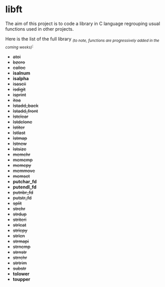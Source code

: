 # libft
The aim of this project is to code a library in C language regrouping usual functions used in other projects.

Here is the list of the full library _<sub>(to note, functions are progressively added in the coming weeks)</sub>_:
- ~~atoi~~
- ~~bzero~~
- ~~calloc~~
- **isalnum**
- **isalpha**
- ~~isascii~~
- ~~isdigit~~
- ~~isprint~~
- ~~itoa~~
- ~~lstadd_back~~
- ~~lstadd_front~~
- ~~lstclear~~
- ~~lstdelone~~
- ~~lstiter~~
- ~~lstlast~~
- ~~lstmap~~
- ~~lstnew~~
- ~~lstsize~~
- ~~memchr~~
- ~~memcmp~~
- ~~memcpy~~
- ~~memmove~~
- ~~memset~~
- **putchar_fd**
- **putendl_fd**
- ~~putnbr_fd~~
- ~~putstr_fd~~
- ~~split~~
- ~~strchr~~
- ~~strdup~~
- ~~striteri~~
- ~~strlcat~~
- ~~strlcpy~~
- ~~strlen~~
- ~~strmapi~~
- ~~strncmp~~
- ~~strnstr~~
- ~~strrchr~~
- ~~strtrim~~
- ~~substr~~
- **tolower**
- **toupper**
